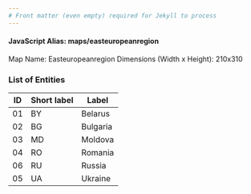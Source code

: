 ```yaml
---
# Front matter (even empty) required for Jekyll to process
---
```


#### JavaScript Alias: maps/easteuropeanregion

Map Name: Easteuropeanregion
Dimensions (Width x Height): 210x310





### List of Entities

ID | Short label | Label
---|---|---|
01|BY|Belarus
02|BG|Bulgaria
03|MD|Moldova
04|RO|Romania
06|RU|Russia
05|UA|Ukraine

